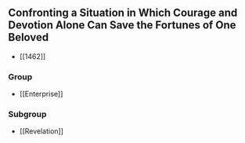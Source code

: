 ## Confronting a Situation in Which Courage and Devotion Alone Can Save the Fortunes of One Beloved

- [[1462]]

### Group
- [[Enterprise]]

### Subgroup
- [[Revelation]]

